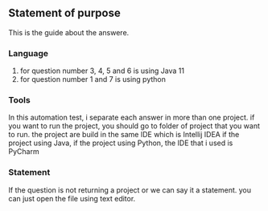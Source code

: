 ## Statement of purpose
This is the guide about the answere.

### Language
  1. for question number 3, 4, 5 and 6 is using Java 11
  2. for question number 1 and 7 is using python 

### Tools
In this automation test, i separate each answer in more than one project. 
if you want to run the project, you should go to folder of project that you want to run.
the project are build in the same IDE which is Intellij IDEA if the project using Java,
if the project using Python, the IDE that i used is PyCharm 

### Statement
If the question is not returning a project or we can say it a statement.
you can just open the file using text editor.

